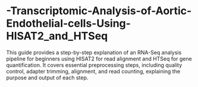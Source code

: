 # -Transcriptomic-Analysis-of-Aortic-Endothelial-cells-Using-HISAT2_and_HTSeq
 This guide provides a step-by-step explanation of an RNA-Seq analysis pipeline for beginners using HISAT2 for read alignment and HTSeq for gene quantification. It covers essential preprocessing steps, including quality control, adapter trimming, alignment, and read counting, explaining the purpose and output of each step.
